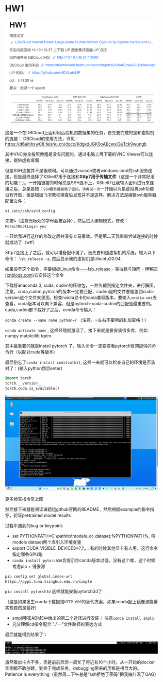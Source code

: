 # HW1

![image](https://github.com/bearthesilly/csrookie/blob/main/dl_hw_project/png_hw1/1.png)

这是一个在DBCloud上面利用远程机跑数据集的任务，首先要完成的是和虚拟机的连接：
DBCloud的使用方法，详见：https://d6aihhxw08.feishu.cn/docx/KdgkdJGK0oAEcwxIGuTck9wungb

其中VNC完全按照教程是没有问题的，通过电脑上再下载的VNC Viewer可以连接，提供虚拟桌面

但是SSH连接并不是很顺利。可以通过vscode或者windows cmd的ssh服务连接，但是最终选择了XShell7用于连接和**Xttp7用于传输文件**（这是一个非常好用的功能！）。一开始链接的时候总是SSH连不上，XShell7让我输入密码进行来连接之后，总是报错：``SSH服务器拒绝了密码，请再试一次``一开始以为是虚拟机ssh功能没有开启，但是根据飞书教程排查后发现并不是这样。解决方法是编辑ssh服务器配置文件：

``vi /etc/ssh/sshd_config``

先按s（注意光标处的字母会被吞掉），然后进入编辑模式，修改：
``PermitRootLogin yes`` 

一开始我进行这样的修改之后并没有立马奏效。但是第二天我重新尝试连接的时候就成功了（wtf）

Xttp7连接上了之后，就可以准备配环境了。首先要知道虚拟机的系统，输入以下命令：
``lsb_release -a``, 然后显示我的虚拟机是Ubuntu20.04

如果没有这个指令，需要根据[Linux命令——lsb_release - 克拉默与矩阵 - 博客园 (cnblogs.com)](https://www.cnblogs.com/kelamoyujuzhen/p/9691113.html)去安装这个命令

下载好anaconda 3, cuda, cudnn的压缩包，一并传输到指定文件夹，进行解压。注意，cuda,cudnn,pytorch的版本一定要匹配，cudnn里的文件要覆盖到cuda-version这个文件夹里面。检查nvidia显卡的cuda兼容版本，要输入``nvidia-smi``去查看，cuda版本可以向下兼容，但是pytorch-cuda-cudnn的匹配是最重要的。cuda,cudnn都下载好了之后，conda命令输入：

``conda create --name name python=?``  （注意，=左右不要闲的乱加空格！）

``conda activate name``   , 这样环境就激活了，接下来就是要安装很多库，例如numpy matplotlib  tqdm 

其中最重要的就是install pytorch 了，输入命令一定要查看pytorch官网提供的命令行（以配对cuda等版本）

最后别忘了``conda install cudatoolkit``, 这样一来就可以检查自己的环境是否装对了：(输入python然后enter)

````python
import torch
torch.__version__
torch.cuda.is_available()
````

![image](https://github.com/bearthesilly/csrookie/blob/main/dl_hw_project/png_hw1/2.png)

更多检查指令见上图

然后接下来就是阅读课题组github官网的README，然后根据example的指令指导，验证pretrained model results

过程中遇到的bug or keypoint:

- set PYTHONPATH=C:\path\to\models_or_dataset;%PYTHONPATH%, 将models dataset两个库引入环境变量
- export CUDA_VISIBLE_DEVICES=?,?,...   有的时候其他显卡有人用，这行命令指定哪些GPU跑
- ``conda install pytorch3d``会提示你conda版本过低，没有这个库，这个时候考虑pip + 镜像源

``pip config set global.index-url https://pypi.tuna.tsinghua.edu.cn/simple``

``pip install pytorch3d``   这样就能安装pytorch3d了

（这是如果发生conda下载报错``HTTP 000``的替代方案，如果conda配上镜像源能够实现自然是最好）

- smpl用README中给出的第二个途径进行安装！ 注意``conda install smplx``
- 充分理解cd指令配合 "./ ···"文件路径的表达方式

最后就能得到结果了：

![image](https://github.com/bearthesilly/csrookie/blob/main/dl_hw_project/png_hw1/3.png)

虽然看似卡点不多，但是前前后后一周忙了将近有10个小时。从一开始的docker实例都不敢创建，到终于完成任务，debugging带来的历练是相当大的。Patience is everything（虽然周二下午总是“ssh拒绝了密码”把我搞红温了QAQ）